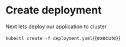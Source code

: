 # Create deployment

Next lets deploy our application to cluster

`kubectl create -f deployment.yaml`{{execute}}
